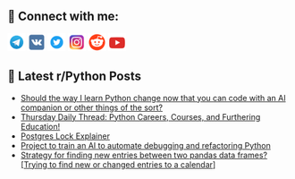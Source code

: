 ## 🔎 Connect with me:
[<img src="https://github.com/bullbesh/bullbesh/blob/main/images/Telegram.png" width="32" height="32" />](https://t.me/bullbesh)
[<img src="https://github.com/bullbesh/bullbesh/blob/main/images/VK.png" width="32" height="32" />](https://vk.com/bullbesh)
[<img src="https://github.com/bullbesh/bullbesh/blob/main/images/Twitter.png" width="32" height="32" />](https://twitter.com/bullbesh1)
[<img src="https://github.com/bullbesh/bullbesh/blob/main/images/Instagram.png" width="32" height="32" />](https://www.instagram.com/bullbesh)
[<img src="https://github.com/bullbesh/bullbesh/blob/main/images/Reddit.png" width="32" height="32" />](https://www.reddit.com/user/bullbesh)
[<img src="https://github.com/bullbesh/bullbesh/blob/main/images/YouTube.png" width="32" height="32" />](https://www.youtube.com/channel/UCtfjRs6uzgq5mfm8S06WTcg)

## 📕 Latest r/Python Posts
<!-- BLOG-POST-LIST:START -->
- [Should the way I learn Python change now that you can code with an AI companion or other things of the sort?](https://www.reddit.com/r/Python/comments/13kk1zv/should_the_way_i_learn_python_change_now_that_you/)
- [Thursday Daily Thread: Python Careers, Courses, and Furthering Education!](https://www.reddit.com/r/Python/comments/13kiiw7/thursday_daily_thread_python_careers_courses_and/)
- [Postgres Lock Explainer](https://www.reddit.com/r/Python/comments/13kgod5/postgres_lock_explainer/)
- [Project to train an AI to automate debugging and refactoring Python](https://www.reddit.com/r/Python/comments/13kdiub/project_to_train_an_ai_to_automate_debugging_and/)
- [Strategy for finding new entries between two pandas data frames? [Trying to find new or changed entries to a calendar]](https://www.reddit.com/r/Python/comments/13kbkwn/strategy_for_finding_new_entries_between_two/)
<!-- BLOG-POST-LIST:END -->
